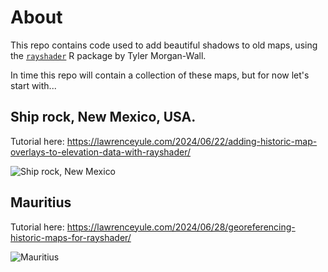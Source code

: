 # About

This repo contains code used to add beautiful shadows to old maps, using the [`rayshader`](https://www.rayshader.com) R package by Tyler Morgan-Wall.

In time this repo will contain a collection of these maps, but for now let's start with...

## Ship rock, New Mexico, USA.

Tutorial here:
https://lawrenceyule.com/2024/06/22/adding-historic-map-overlays-to-elevation-data-with-rayshader/

![Ship rock, New Mexico](Ship_rock/shiprock_highquality.png)

## Mauritius

Tutorial here:
https://lawrenceyule.com/2024/06/28/georeferencing-historic-maps-for-rayshader/

![Mauritius](Mauritius/mauritius_highquality.png)
